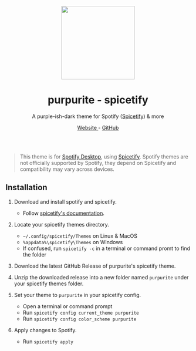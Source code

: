 <br />
<br />
<p align=center><a href=https://purpurite.ehan.dev><img width=200 height=200 src=https://purpurite.ehan.dev/colorBoxes/purple5.png></a></p>
<h1 align=center> purpurite - spicetify </h1>
<p align=center> A purple-ish-dark theme for Spotify (<a href="https://spicetify.app/">Spicetify</a>) & more </p> 
<p align=center> <a href=https://purpurite.ehan.dev> Website </a> - <a href=https://github.com/purpurite> GitHub </a> </p>

<br />
<br />

> This theme is for [Spotify Desktop](https://www.spotify.com/download), using [Spicetify](https://spicetify.app/). Spotify themes are not officially supported by Spotify, they depend on Spicetify and compatibility may vary across devices. 

## Installation

  1.  Download and install spotify and spicetify.
  
      * Follow [spicetify's documentation](https://spicetify.app/docs/advanced-usage/installation).

  2.  Locate your spicetify themes directory.
  
      * `~/.config/spicetify/Themes` on Linux & MacOS
      * `%appdata%\spicetify\Themes` on Windows
      * If confused, run `spicetify -c` in a terminal or command promt to find the folder
  
  4.  Download the latest GitHub Release of purpurite's spicetify theme.
  
  5.  Unzip the downloaded release into a new folder named `purpurite` under your spicetify themes folder.

  6.  Set your theme to `purpurite` in your spicetify config.
  
      * Open a terminal or command prompt
      * Run `spicetify config current_theme purpurite`
      * Run `spicetify config color_scheme purpurite`
      
  7.  Apply changes to Spotify.
  
      * Run `spicetify apply`
